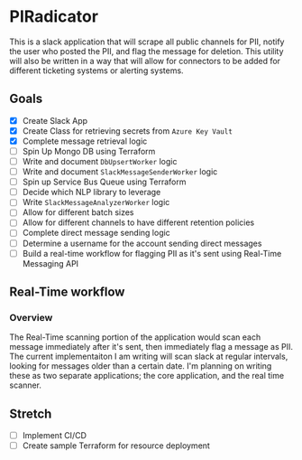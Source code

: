 # PIRadicator

This is a slack application that will scrape all public channels for PII, notify the user who posted the PII, and flag the message for deletion. This utility will also be written in a way that will allow for connectors to be added for different ticketing systems or alerting systems.  

## Goals

- [x] Create Slack App  
- [x] Create Class for retrieving secrets from `Azure Key Vault`
- [X] Complete message retrieval logic
- [ ] Spin Up Mongo DB using Terraform  
- [ ] Write and document `DbUpsertWorker` logic
- [ ] Write and document `SlackMessageSenderWorker` logic
- [ ] Spin up Service Bus Queue using Terraform
- [ ] Decide which NLP library to leverage  
- [ ] Write `SlackMessageAnalyzerWorker` logic
- [ ] Allow for different batch sizes  
- [ ] Allow for different channels to have different retention policies
- [ ] Complete direct message sending logic
- [ ] Determine a username for the account sending direct messages  
- [ ] Build a real-time workflow for flagging PII as it's sent using Real-Time Messaging API

## Real-Time workflow  

### Overview  

The Real-Time scanning portion of the application would scan each message immediately after it's sent, then immediately flag a message as PII. The current implementaiton I am writing will scan slack at regular intervals, looking for messages older than a certain date. I'm planning on writing these as two separate applications; the core application, and the real time scanner.  

## Stretch  

- [ ] Implement CI/CD  
- [ ] Create sample Terraform for resource deployment

